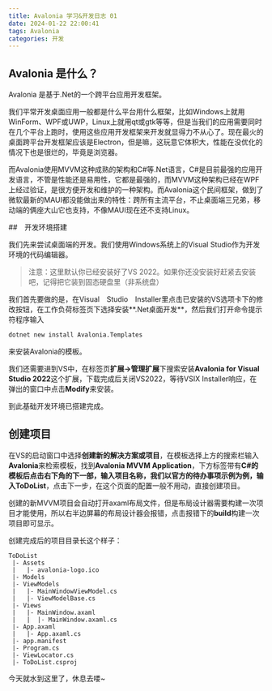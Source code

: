 ```yaml
---
title: Avalonia 学习&开发日志 01
date: 2024-01-22 22:00:41
tags: Avalonia
categories: 开发
---
```


## Avalonia 是什么？

Avalonia 是基于.Net的一个跨平台应用开发框架。

我们平常开发桌面应用一般都是什么平台用什么框架，比如Windows上就用WinForm、WPF或UWP，Linux上就用qt或gtk等等，但是当我们的应用需要同时在几个平台上跑时，使用这些应用开发框架来开发就显得力不从心了。现在最火的桌面跨平台开发框架应该是Electron，但是嘛，这玩意它体积大，性能在没优化的情况下也是很烂的，毕竟是浏览器。

而Avalonia使用MVVM这种成熟的架构和C#等.Net语言，C#是目前最强的应用开发语言，不管是性能还是易用性，它都是最强的，而MVVM这种架构已经在WPF上经过验证，是很方便开发和维护的一种架构。而Avalonia这个民间框架，做到了微软最新的MAUI都没能做出来的特性：跨所有主流平台，不止桌面端三兄弟，移动端的俩座大山它也支持，不像MAUI现在还不支持Linux。

##　开发环境搭建

我们先来尝试桌面端的开发。我们使用Windows系统上的Visual Studio作为开发环境的代码编辑器。

> 注意：这里默认你已经安装好了VS 2022。如果你还没安装好赶紧去安装吧，记得把它装到固态硬盘里（非系统盘）

我们首先要做的是，在Visual　Studio　Installer里点击已安装的VS选项卡下的修改按钮，在工作负荷标签页下选择安装**.Net桌面开发**，然后我们打开命令提示符程序输入
```bat
dotnet new install Avalonia.Templates
```
来安装Avalonia的模板。

我们还需要进到VS中，在标签页**扩展->管理扩展**下搜索安装**Avalonia for Visual Studio 2022**这个扩展，下载完成后关闭VS2022，等待VSIX Installer响应，在弹出的窗口中点击**Modify**来安装。

到此基础开发环境已搭建完成。

## 创建项目

在VS的启动窗口中选择**创建新的解决方案或项目**，在模板选择上方的搜索栏输入**Avalonia**来检索模板，找到**Avalonia MVVM Application**，下方标签带有**C#**的模板后点击右下角的下一部，输入项目名称，我们以官方的待办事项示例为例，输入**ToDoList**，点击下一步，在这个页面的配置一般不用动，直接创建项目。

创建的新MVVM项目会自动打开axaml布局文件，但是布局设计器需要构建一次项目才能使用，所以右半边屏幕的布局设计器会报错，点击报错下的**build**构建一次项目即可显示。

创建完成后的项目目录长这个样子：

```
ToDoList
 |- Assets
 |   |- avalonia-logo.ico
 |- Models
 |- ViewModels
 |   |- MainWindowViewModel.cs
 |   |- ViewModelBase.cs
 |- Views
 |   |- MainWindow.axaml
 |   |  |- MainWindow.axaml.cs
 |- App.axaml
 |   |- App.axaml.cs
 |- app.manifest
 |- Program.cs
 |- ViewLocator.cs
 |- ToDoList.csproj
```

今天就水到这里了，休息去喽~